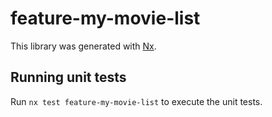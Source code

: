 # feature-my-movie-list

This library was generated with [Nx](https://nx.dev).

## Running unit tests

Run `nx test feature-my-movie-list` to execute the unit tests.
